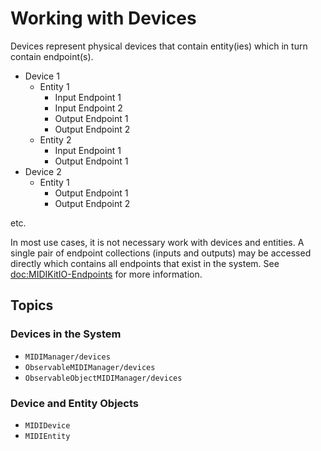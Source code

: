 # Working with Devices

Devices represent physical devices that contain entity(ies) which in turn contain endpoint(s).

- Device 1
  - Entity 1
    - Input Endpoint 1
    - Input Endpoint 2
    - Output Endpoint 1
    - Output Endpoint 2
  - Entity 2
    - Input Endpoint 1
    - Output Endpoint 1
- Device 2
  - Entity 1
    - Output Endpoint 1
    - Output Endpoint 2

etc.

In most use cases, it is not necessary work with devices and entities. A single pair of endpoint collections (inputs and outputs) may be accessed directly which contains all endpoints that exist in the system. See <doc:MIDIKitIO-Endpoints> for more information.  

## Topics

### Devices in the System

- ``MIDIManager/devices``
- ``ObservableMIDIManager/devices``
- ``ObservableObjectMIDIManager/devices``

### Device and Entity Objects

- ``MIDIDevice``
- ``MIDIEntity``
